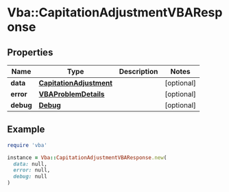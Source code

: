 # Vba::CapitationAdjustmentVBAResponse

## Properties

| Name | Type | Description | Notes |
| ---- | ---- | ----------- | ----- |
| **data** | [**CapitationAdjustment**](CapitationAdjustment.md) |  | [optional] |
| **error** | [**VBAProblemDetails**](VBAProblemDetails.md) |  | [optional] |
| **debug** | [**Debug**](Debug.md) |  | [optional] |

## Example

```ruby
require 'vba'

instance = Vba::CapitationAdjustmentVBAResponse.new(
  data: null,
  error: null,
  debug: null
)
```

